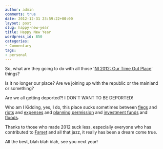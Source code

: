 ```yaml
---
author: admin
comments: true
date: 2012-12-31 23:59:22+00:00
layout: post
slug: happy-new-year
title: Happy New Year
wordpress_id: 850
categories:
- Commentary
tags:
- personal
---
```


So, what are they going to do with all those '[NI 2012: Our Time Out Place](http://ni2012.com/)' things?

Is it no longer our place? Are we joining up with the republic or the mainland or something?

Are we all getting deported?! I DON'T WANT TO BE DEPORTED!

Who am I Kidding, yes, I do, this place sucks sometimes between [flegs](http://sluggerotoole.com/2012/12/14/flegs-unrest-protest-and-threats-are-the-price-we-pay-for-not-giving-moderates-a-voice/) and [riots](http://i.imgur.com/9l3qe.jpg) and [expenses](http://www.belfasttelegraph.co.uk/news/local-national/northern-ireland/stormont-mlas-are-split-over-plan-to-raise-wages-but-cut-their-allowances-16237219.html) and [planning permission](http://www.bbc.co.uk/news/uk-northern-ireland-17285196) and [investment funds](http://www.kernelmag.com/features/report/3347/inside-invest-ni-part-iii-too-big-to-fail/) and [floods](http://i.imgur.com/GdWma.jpg).

Thanks to those who made 2012 suck less, especially everyone who has contributed to [Farset](http://farsetlabs.org.uk) and all that jazz, it really has been a dream come true.

All the best, blah blah blah, see you next year!
